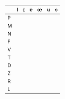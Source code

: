 |   | I | ɪ | ɐ | œ | u | ɔ |
|---|---|---|---|---|---|---|
| P |   |   |   |   |   |   |
| M |   |   |   |   |   |   |
| N |   |   |   |   |   |   |
| F |   |   |   |   |   |   |
| V |   |   |   |   |   |   |
| T |   |   |   |   |   |   |
| D |   |   |   |   |   |   |
| Z |   |   |   |   |   |   |
| R |   |   |   |   |   |   |
| L |   |   |   |   |   |   |
